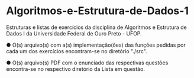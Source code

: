 # Algoritmos-e-Estrutura-de-Dados-1

Estruturas e listas de exercícios da disciplina de Algoritmos e Estrutura de Dados I da Universidade Federal de Ouro Preto - UFOP.

  ● O(s) arquivo(s) com a(s) implementação(ões) das funções pedidas por cada um dos exercícios encontram-se no diretório "./src".

  ● O(s) arquivo(s) PDF com o enunciado das respectivas questões encontra-se no respectivo diretório da Lista em questão.
